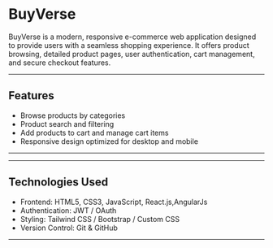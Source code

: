# BuyVerse

BuyVerse is a modern, responsive e-commerce web application designed to provide users with a seamless shopping experience. It offers product browsing, detailed product pages, user authentication, cart management, and secure checkout features.

---

## Features

- Browse products by categories
- Product search and filtering
- Add products to cart and manage cart items
- Responsive design optimized for desktop and mobile

---

---

## Technologies Used

- Frontend: HTML5, CSS3, JavaScript, React.js,AngularJs
- Authentication: JWT / OAuth
- Styling: Tailwind CSS / Bootstrap / Custom CSS
- Version Control: Git & GitHub

---

